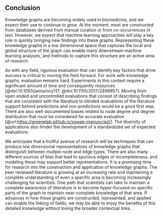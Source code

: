 ## Conclusion

Knowledge graphs are becoming widely used in biomedicine, and we expect their use to continue to grow.
At the moment, most are constructed from databases derived from manual curation or from co-occurrences in text.
However, we expect that machine learning approaches will play a key role in quickly bringing new findings into these graphs.
Representing these knowledge graphs in a low dimensional space that captures the local and global structure of the graph can enable many downstream machine learning analyses, and methods to capture this structure are an active area of research.

As with any field, rigorous evaluation that can identify key factors that drive success is critical to moving the field forward.
For work with knowledge graphs, evaluation remains hard.
Experiments in this context require a significant amount of time and consequently resources [@doi:10.1093/jamia/ocy117; @doi:10.1155/2017/2498957].
Moving from open ended and uncontrolled evaluations that consist of describing findings that are consistent with the literature to blinded evaluations of the literature support behind predictions and non-predictions would be a good first step.
There are also well-documented biases related to node degree and degree distribution that must be considered for accurate evaluation [@url:https://greenelab.github.io/xswap-manuscript/].
The diversity of applications also hinder the development of a standardized set of expected evaluations.

We anticipate that a fruitful avenue of research will be techniques that can produce low dimensional representations of knowledge graphs that distinguish between multple node and edge types.
There are also many different sources of bias that lead to spurious edges or incompleteness, and modeling these may support better representations.
It is a promising time for research into the construction and application of knowledge graphs.
The peer reviewed literature is growing at an increasing rate and maintaining a complete understanding of even a specific area is becoming increasingly challenging for scientists.
One path that scientists can take to maintain a complete awareness of litterature is to become hyper-focused on specific parts of the graph to maintain near-complete knowledge of that area.
If advances in how these graphs are constructed, represented, and applied can enable the linking of fields, we may be able to enjoy the benefits of this detailed knowledge without losing the broader contextual links.
